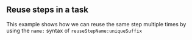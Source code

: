 ## Reuse steps in a task 

This example shows how we can reuse the same step multiple times by using the `name:` syntax of `reuseStepName:uniqueSuffix`
